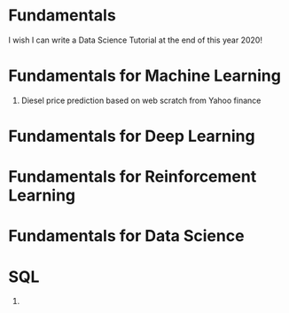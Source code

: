 # Fundamentals
I wish I can write a Data Science Tutorial at the end of this year 2020! 
 
  # Fundamentals for Machine Learning
  1. Diesel price prediction based on web scratch from Yahoo finance
  
  # Fundamentals for Deep Learning
  
  # Fundamentals for Reinforcement Learning

  # Fundamentals for Data Science
  
  # SQL
  1. 
   
